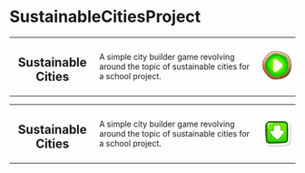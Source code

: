 # SustainableCitiesProject
<table style="table-layout:fixed">
    <tr>
        <td width="30%" align="center">
            <h2>Sustainable Cities</h2>
        </td>
        <td>
            A simple city builder game revolving around the topic of sustainable cities for a school project.
        </td>
        <td width="13%">
            <a href="https://mani-dev101.itch.io/sustainable-cities"><img alt="Play" src="https://github.com/Mani-cwaf/SustainableCitiesProject/blob/main/Project/PlayIcon.png?raw=true"></a>
        </td>
    </tr>
<table style="table-layout:fixed">
    <tr>
        <td width="30%" align="center">
            <h2>Sustainable Cities</h2>
        </td>
        <td>
            A simple city builder game revolving around the topic of sustainable cities for a school project.
        </td>
        <td width="13%">
            <a href="https://github.com/Mani-cwaf/SustainableCitiesProject/releases/latest/download/SustainableCitiesProject.zip"><img alt="Download" src="https://github.com/Mani-cwaf/SustainableCitiesProject/blob/main/Project/DownloadIcon.png?raw=true"></a>
        </td>
    </tr>